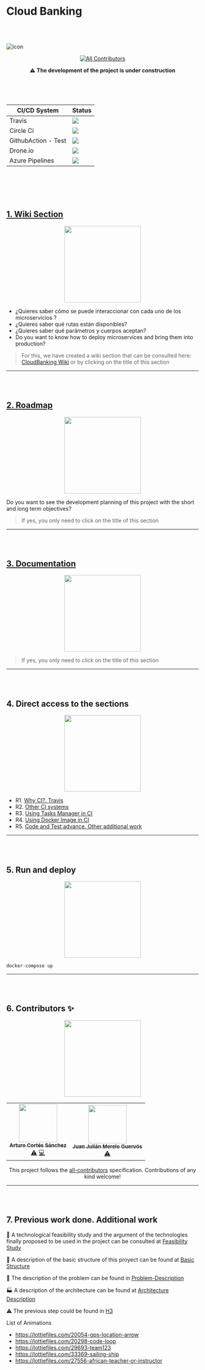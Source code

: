 

<head>
<link rel="shortcut icon"
    href="https://raw.githubusercontent.com/pepitoenpeligro/cloudbanking/master/docs/img/favicon.ico">
 </head>

# Cloud Banking
<br />
<br />


![icon](docs/img/icon.png)

<div align="center">

<!-- ALL-CONTRIBUTORS-BADGE:START - Do not remove or modify this section -->
[![All Contributors](https://img.shields.io/badge/all_contributors-2-orange.svg?style=flat-square)](#contributors-)
<!-- ALL-CONTRIBUTORS-BADGE:END -->
:warning: **The development of the project is under construction**

</div>

<br />
<br />
<br />


<div align="center">

<table>
<thead>
  <tr>
    <th>CI/CD System</th>
    <th>Status</th>
  </tr>
</thead>
<tbody>
  <tr>
    <td>Travis</td>
    <td><img src="https://travis-ci.com/pepitoenpeligro/cloudbanking.svg?branch=master"></td>
  </tr>
  <tr>
    <td>Circle Ci</td>
    <td><img src="https://circleci.com/gh/pepitoenpeligro/cloudbanking.svg?style=shield"></td>
  </tr>
  <tr>
    <td>GithubAction - Test</td>
    <td><img src="https://github.com/pepitoenpeligro/cloudbanking/workflows/Rust/badge.svg"></td>
  </tr>
  <tr>
    <td>Drone.io</td>
    <td><img src="https://cloud.drone.io/api/badges/pepitoenpeligro/cloudbanking/status.svg"></td>
  </tr>
  
  <tr>
    <td>Azure Pipelines</td>
    <td>
    <img src="https://dev.azure.com/joseantcg/cloudbanking/_apis/build/status/pepitoenpeligro.cloudbanking?branchName=master">
    </td>
  </tr>
</tbody>
</table>

</div>

<br />
<br />
<br />
<br />



## [1. Wiki Section](https://github.com/pepitoenpeligro/cloudbanking/wiki)

<p align="center">
  <img width="200" height="200" src="https://user-images.githubusercontent.com/14912971/104063148-fc82be00-51fb-11eb-89af-d6d601e31fb8.gif">
</p>


* ¿Quieres saber cómo se puede interaccionar con cada uno de los microservicios ?
* ¿Quieres saber qué rutas están disponibles? 
* ¿Quieres saber qué parámetros y cuerpos aceptan?
* Do you want to know how to deploy microservices and bring them into production?

> For this, we have created a wiki section that can be consulted here: [CloudBanking Wiki](https://github.com/pepitoenpeligro/cloudbanking/wiki) or by clicking on the title of this section 

***

<br />
<br />


## [2. Roadmap](https://pepitoenpeligro.github.io/cloudbanking/docs/roadmap)


<p align="center">
  <img width="200" height="200" src="https://user-images.githubusercontent.com/14912971/104065412-fd1d5380-51ff-11eb-81bf-41e41a174028.gif">
</p>

Do you want to see the development planning of this project with the short and long term objectives?


> If yes, you only need to click on the title of this section

***


<br />
<br />

## [3. Documentation](https://raw.githack.com/pepitoenpeligro/cloudbanking/master/docs/documentation/cloudbanking/index.html)

<p align="center">
  <img width="200" height="200" src="https://user-images.githubusercontent.com/14912971/104065755-9a788780-5200-11eb-8b57-de0b28cb2916.gif">
</p>

> If yes, you only need to click on the title of this section

***

<br />
<br />




## 4. Direct access to the sections

<p align="center">
  <img width="200" height="200" src="https://user-images.githubusercontent.com/14912971/104067445-766a7580-5203-11eb-9c86-e410c851d705.gif">
</p>

* R1. [Why CI?. Travis](https://pepitoenpeligro.github.io/cloudbanking/docs/4/r1)
* R2. [Other CI systems](https://pepitoenpeligro.github.io/cloudbanking/docs/4/r2)
* R3. [Using Tasks Manager in CI](https://pepitoenpeligro.github.io/cloudbanking/docs/4/r3)
* R4. [Using Docker Image in CI](https://pepitoenpeligro.github.io/cloudbanking/docs/4/r4)
* R5. [Code and Test advance. Other additional work](https://pepitoenpeligro.github.io/cloudbanking/docs/4/r4)


***

<br />
<br />

## 5. Run and deploy

<p align="center">
  <img width="200" height="200" src="https://user-images.githubusercontent.com/14912971/104067203-04922c00-5203-11eb-80b6-b417c2e029a1.gif">
</p>


```
docker-compose up
```

***

<br />
<br />

## 6. Contributors ✨

<p align="center">
  <img width="200" height="200" src="https://user-images.githubusercontent.com/14912971/104066494-c9dbc400-5201-11eb-9235-3bdb252aa9d6.gif">
</p>

<!-- ALL-CONTRIBUTORS-LIST:START - Do not remove or modify this section -->
<!-- prettier-ignore-start -->
<!-- markdownlint-disable -->
<div align="center">


<table>

  <tr>
  <td align="center"><a href="https://github.com/arturocs"><img src="https://avatars1.githubusercontent.com/u/23533371?v=4" width="100px;" alt=""/><br /><sub><b>Arturo Cortés Sánchez</b></sub></a><br/><a href="https://github.com/pepitoenpeligro/cloudbanking/commits?author=arturocs" title="Tests">⚠️</a> <a href="https://github.com/pepitoenpeligro/cloudbanking/commits?author=arturocs" title="Code">💻</a></td>
     <td align="center"><a href="http://goo.gl/IlWG8U"><img src="https://avatars3.githubusercontent.com/u/500?v=4" width="100px;" alt=""/><br /><sub><b>Juan Julián Merelo Guervós</b></sub></a><br /><a href="https://github.com/pepitoenpeligro/cloudbanking/commits?author=JJ" title="Tests">⚠️</a></td>
     
   </tr>

</table>

<!-- markdownlint-enable -->
<!-- prettier-ignore-end -->
<!-- ALL-CONTRIBUTORS-LIST:END -->

This project follows the [all-contributors](https://github.com/all-contributors/all-contributors) specification. Contributions of any kind welcome!
</div>

***

<br />
<br />

## 7. Previous work done. Additional work

:checkered_flag: A technological feasibility study and the argument of the technologies finally proposed to be used in the project can be consulted at [Feasibility Study](https://pepitoenpeligro.github.io/cloudbanking/docs/feasibility-study)

:notebook: A description of the basic structure of this proyect can be found at [Basic Structure](https://pepitoenpeligro.github.io/cloudbanking/docs/proyect_structure)

:mag_right: The description of the problem can be found in [Problem-Description](https://pepitoenpeligro.github.io/cloudbanking/docs/problem-description)

:factory: A description of the architecture can be found at [Architecture Description](https://pepitoenpeligro.github.io/cloudbanking/docs/tecnology-architecture-description)

:warning: The previous step could be found in [H3](https://pepitoenpeligro.github.io/cloudbanking/docs/3/index-h3.md)

List of Animations
* https://lottiefiles.com/20054-gps-location-arrow
* https://lottiefiles.com/20298-code-loop
* https://lottiefiles.com/29693-team123
* https://lottiefiles.com/33369-sailing-ship
* https://lottiefiles.com/27556-african-teacher-or-instructor